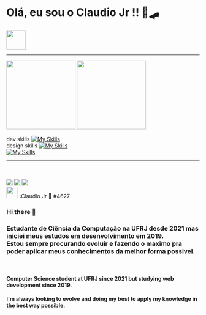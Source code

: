 

<div style="display: inline_block">

<h1> Olá, eu sou o Claudio Jr !!      🌊🛹</h1>

<img height="50" src="https://i.pinimg.com/originals/b1/fd/0f/b1fd0f4a1ce84cb8450a1010cff946f6.gif"/>
</div>


<hr/>

<!--
**ClaudioAlmeidaSantos/ClaudioAlmeidaSantos** is a ✨ _special_ ✨ repository because its `README.md` (this file) appears on your GitHub profile.

Here are some ideas to get you started:

- 🔭 I’m currently working on ...
- 🌱 I’m currently learning ...
- 👯 I’m looking to collaborate on ...
- 🤔 I’m looking for help with ...
- 💬 Ask me about ...
- 📫 How to reach me: ...
- 😄 Pronouns: ...
- ⚡ Fun fact: ...
-->

<!--  referencias no github  -->
<div>
  <a href="https://github.com/ClaudioAlmeidaSantos">
  <img height="180em" src="https://github-readme-stats.vercel.app/api?username=claudio-asj&show_icons=true&theme=merko&include_all_commits=true&count_private=true"/>
  <img height="180em" src="https://github-readme-stats.vercel.app/api/top-langs/?username=claudio-asj&layout=compact&langs_count=7&theme=merko"/></a>
  
</div>

<!--  linguagens  -->

dev skills
[![My Skills](https://skills.thijs.gg/icons?i=html,css,js,ts,c,java,spring,nodejs,py,react,vue)](https://skills.thijs.gg)
<br/>
design skills
[![My Skills](https://skills.thijs.gg/icons?i=figma,ps)](https://skills.thijs.gg)
<br/>
[![My Skills](https://skills.thijs.gg/icons?i=godot,raspberrypi,visualstudio,git,github,gitlab,eclipse)](https://skills.thijs.gg)
<br/>
<hr/>
<br/>

<br/>

<!--  social  -->

<div> 
  <a href="https://instagram.com/claudio_almeida" target="_blank"><img src="https://img.shields.io/badge/-Instagram-%23E4405F?style=for-the-badge&logo=instagram&logoColor=white" target="_blank"></a>
  <a href = "mailto:cla.junior21@gmail.com"><img src="https://img.shields.io/badge/-Gmail-%23333?style=for-the-badge&logo=gmail&logoColor=white" target="_blank"></a>
  <a href="https://www.linkedin.com/in/claudio-junior-537319162/" target="_blank"><img src="https://img.shields.io/badge/-LinkedIn-%230077B5?style=for-the-badge&logo=linkedin&logoColor=white" target="_blank"></a> <br>
  <img src="https://cdn-icons-png.flaticon.com/512/2111/2111370.png" height="30" target="_blank">  :Claudio Jr 🌊 #4627
 
</div>

### Hi there 👋

### Estudante de Ciência da Computação na UFRJ desde 2021 mas iniciei meus estudos em desenvolvimento em 2019.<br> Estou sempre procurando evoluir e fazendo o maximo pra poder aplicar meus conhecimentos da melhor forma possivel.

<br/>

#### Computer Science student at UFRJ since 2021 but studying web development since 2019.
#### I'm always looking to evolve and doing my best to apply my knowledge in the best way possible.

